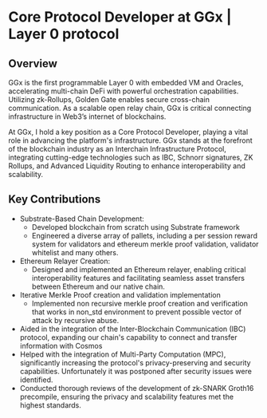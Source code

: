 # Core Protocol Developer at GGx | Layer 0 protocol

## Overview

GGx is the first programmable Layer 0 with embedded VM and Oracles, accelerating multi-chain DeFi with powerful orchestration capabilities. Utilizing zk-Rollups, Golden Gate enables secure cross-chain communication. As a scalable open relay chain, GGx is critical connecting infrastructure in Web3’s internet of blockchains.

At GGx, I hold a key position as a Core Protocol Developer, playing a vital role in advancing the platform's infrastructure. GGx stands at the forefront of the blockchain industry as an Interchain Infrastructure Protocol, integrating cutting-edge technologies such as IBC, Schnorr signatures, ZK Rollups, and Advanced Liquidity Routing to enhance interoperability and scalability.

## Key Contributions

* Substrate-Based Chain Development:
  * Developed blockchain from scratch using Substrate framework
  * Engineered a diverse array of pallets, including a per session reward system for validators and ethereum merkle proof validation, validator whitelist and many others.
* Ethereum Relayer Creation:
  * Designed and implemented an Ethereum relayer, enabling critical interoperability features and facilitating seamless asset transfers between Ethereum and our native chain.
* Iterative Merkle Proof creation and validation implementation
  * Implemented non recursive merkle proof creation and verification that works in non_std environment to prevent possible vector of attack by recursive abuse.
* Aided in the integration of the Inter-Blockchain Communication (IBC) protocol, expanding our chain's capability to connect and transfer information with Cosmos
* Helped with the integration of Multi-Party Computation (MPC), significantly increasing the protocol's privacy-preserving and security capabilities. Unfortunately it was postponed after security issues were identified.
* Conducted thorough reviews of the development of zk-SNARK Groth16 precompile, ensuring the privacy and scalability features met the highest standards.
